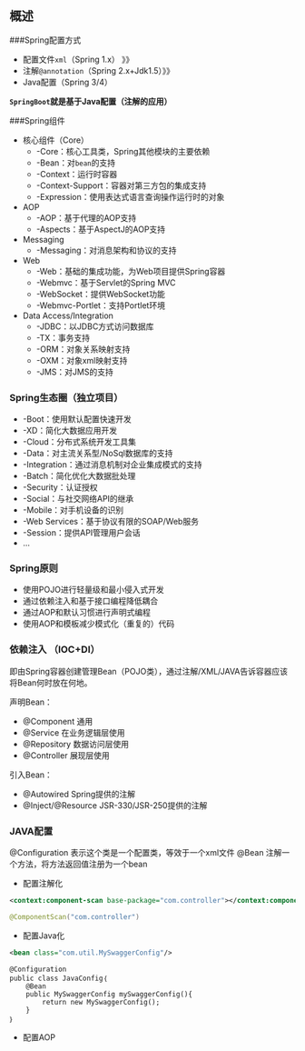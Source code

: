 ## 概述

###Spring配置方式
* 配置文件`xml`（Spring 1.x） 》》 
* 注解`@annotation`（Spring 2.x+Jdk1.5）》》
* Java配置（Spring 3/4）

**`SpringBoot`就是基于Java配置（注解的应用）**

###Spring组件
* 核心组件（Core）
    * -Core：核心工具类，Spring其他模块的主要依赖
    * -Bean：对`bean`的支持
    * -Context：运行时容器
    * -Context-Support：容器对第三方包的集成支持
    * -Expression：使用表达式语言查询操作运行时的对象
* AOP
    * -AOP：基于代理的AOP支持
    * -Aspects：基于AspectJ的AOP支持
* Messaging
    * -Messaging：对消息架构和协议的支持
* Web
    * -Web：基础的集成功能，为Web项目提供Spring容器
    * -Webmvc：基于Servlet的Spring MVC
    * -WebSocket：提供WebSocket功能
    * -Webmvc-Portlet：支持Portlet环境
* Data Access/Integration
    * -JDBC：以JDBC方式访问数据库
    * -TX：事务支持
    * -ORM：对象关系映射支持
    * -OXM：对象xml映射支持
    * -JMS：对JMS的支持

### Spring生态圈（独立项目）
* -Boot：使用默认配置快速开发
* -XD：简化大数据应用开发
* -Cloud：分布式系统开发工具集
* -Data：对主流关系型/NoSql数据库的支持
* -Integration：通过消息机制对企业集成模式的支持
* -Batch：简化优化大数据批处理
* -Security：认证授权
* -Social：与社交网络API的继承
* -Mobile：对手机设备的识别
* -Web Services：基于协议有限的SOAP/Web服务
* -Session：提供API管理用户会话
* ...

### Spring原则
* 使用POJO进行轻量级和最小侵入式开发
* 通过依赖注入和基于接口编程降低耦合
* 通过AOP和默认习惯进行声明式编程
* 使用AOP和模板减少模式化（重复的）代码

### 依赖注入 （IOC+DI）
即由Spring容器创建管理Bean（POJO类），通过注解/XML/JAVA告诉容器应该将Bean何时放在何地。

声明Bean：
* @Component 通用
* @Service 在业务逻辑层使用
* @Repository 数据访问层使用
* @Controller 展现层使用

引入Bean：
* @Autowired Spring提供的注解
* @Inject/@Resource JSR-330/JSR-250提供的注解

### JAVA配置
@Configuration 表示这个类是一个配置类，等效于一个xml文件
@Bean 注解一个方法，将方法返回值注册为一个bean

* 配置注解化
```xml
<context:component-scan base-package="com.controller"></context:component-scan>
```
```java
@ComponentScan("com.controller") 
```

* 配置Java化
```xml
<bean class="com.util.MySwaggerConfig"/>
```
```
@Configuration
public class JavaConfig｛
    @Bean
    public MySwaggerConfig mySwaggerConfig(){
        return new MySwaggerConfig();
    } 
｝
```

* 配置AOP





